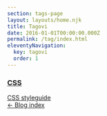 ```yaml
---
section: tags-page
layout: layouts/home.njk
title: Tagovi
date: 2016-01-01T00:00:00.000Z
permalink: /tag/index.html
eleventyNavigation:
  key: tagovi
  order: 1
---
```

<main class="all-tags">
  <!-- <section class="tag-section">
    <h3 class="main-tag"><a href="tag.html">Koncept</a></h3>
    <span class="tag"><a href="#">Rjesavanje problema</a></span>
    <span class="tag"><a href="#">Pretrazivanje / Google</a></span>
    <span class="tag"><a href="#">Programersko razmisljanje</a></span>
    <span class="tag"><a href="#">Browser support</a></span>
    <span class="tag"><a href="#">Biblioteka / framework</a></span>
  </section> -->
  
  <!-- <section class="tag-section">
    <h3 class="main-tag"><a href="#">Flow</a></h3>
    <span class="tag"><a href="#">Git</a></span>
    <span class="tag"><a href="#">NPM</a></span>
    <span class="tag"><a href="#">Gulp</a></span>
    <span class="tag"><a href="#">VisualStudio Code / shortcuts</a></span>
    <span class="tag"><a href="#">Internet</a></span>
    <span class="tag"><a href="#">Cookies</a></span>
    <span class="tag"><a href="#">Komentari</a></span>
  </section> -->
  
  <!-- <section class="tag-section">
    <h3 class="main-tag"><a href="#">HTML</a></h3>
    <span class="tag"><a href="#">Markdown</a></span>
    <span class="tag"><a href="#">HTML styleguide</a></span>
    <span class="tag"><a href="#">Semantic HTML</a></span>
    <span class="tag"><a href="#">Accessability</a></span>
    <span class="tag"><a href="#">EMMET</a></span>
    <span class="tag"><a href="#">Boilerplate</a></span>
    <span class="tag"><a href="#">HTML SVG</a></span>
    <span class="tag"><a href="#">HTML Canvas</a></span>
    <span class="tag"><a href="#">HTML Geolocation</a></span>
    <span class="tag"><a href="#">HTML Video / Audio</a></span>
    <span class="tag"><a href="#">HTML Drag/Drop</a></span>
    <span class="tag"><a href="#">HTML Web Storage</a></span>
    <span class="tag"><a href="#">HTML Web Workers</a></span>
    <span class="tag"><a href="#">HTML SSE</a></span>
    <span class="tag"><a href="#">HTML RSS??</a></span>
    <span class="tag"><a href="#">HTML vs XHTML</a></span>
    <span class="tag"><a href="#">HTTP Metode</a></span>
  </section>  -->
  
  <section class="tag-section">
    <h3 class="main-tag"><a href="{{ '/tags/css/' | url }}">CSS</a></h3>
    <span class="tag"><a href="#">CSS styleguide</a></span>
    <!-- <span class="tag"><a href="#">Box model</a></span>
    <span class="tag"><a href="#">Animation</a></span>
    <span class="tag"><a href="#">Reset / Normalize</a></span>
    <span class="tag"><a href="#">Preprocessor SASS</a></span>
    <span class="tag"><a href="#">CSS units</a></span>
    <span class="tag"><a href="#">Responsivness</a></span> -->
  </section>
  
  <!-- <section class="tag-section">
    <h3 class="main-tag"><a href="#">Java Script</a></h3>
    <span class="tag"><a href="#">Objekat</a></span>
    <span class="tag"><a href="#">Array</a></span>
  </section>
  
  <section class="tag-section">
    <h3 class="main-tag"><a href="#">Dizajn</a></h3>
    <span class="tag"><a href="#">SVG</a></span>
    <span class="tag"><a href="#">Figma</a></span>
  </section>
  
  <section class="tag-section">
    <h3 class="main-tag"><a href="#">Sigurnost</a></h3>
  </section>

  <section class="tag-section">
    <h3 class="main-tag"><a href="#">SEO</a></h3>
  </section>

  <section class="tag-section">
    <h3 class="main-tag"><a href="#">Blog</a></h3>
  </section>

  <section class="tag-section">
    <h3 class="main-tag"><a href="#">Blockchain</a></h3>
  </section> -->

  
  <nav>
    <a href="{{ '/' | url }}">← Blog index</a>
  </nav>
</main>
